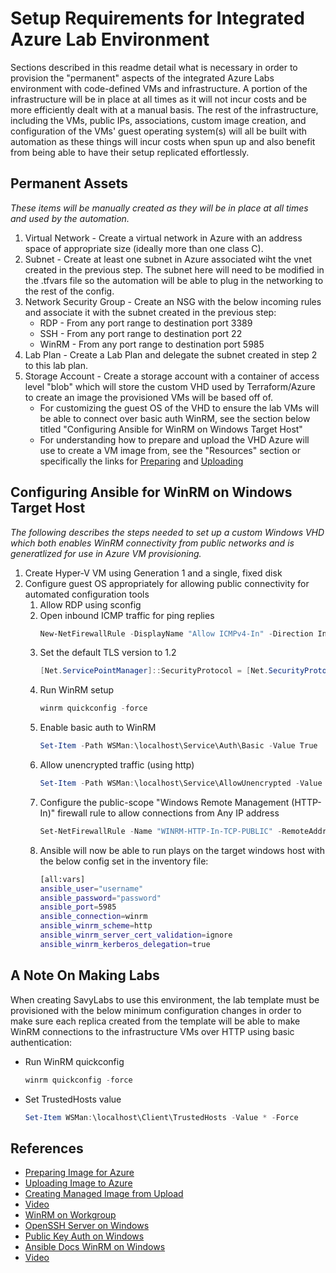 # Setup Requirements for Integrated Azure Lab Environment

Sections described in this readme detail what is necessary in order to provision the "permanent" aspects of the integrated Azure Labs environment with code-defined VMs and infrastructure.  A portion of the infrastructure will be in place at all times as it will not incur costs and be more efficiently dealt with at a manual basis.  The rest of the infrastructure, including the VMs, public IPs, associations, custom image creation, and configuration of the VMs' guest operating system(s) will all be built with automation as these things will incur costs when spun up and also benefit from being able to have their setup replicated effortlessly.

## Permanent Assets

*These items will be manually created as they will be in place at all times and used by the automation.*

1. Virtual Network - Create a virtual network in Azure with an address space of appropriate size (ideally more than one class C).
2. Subnet - Create at least one subnet in Azure associated wiht the vnet created in the previous step.  The subnet here will need to be modified in the .tfvars file so the automation will be able to plug in the networking to the rest of the config.
3. Network Security Group - Create an NSG with the below incoming rules and associate it with the subnet created in the previous step:
   - RDP - From any port range to destination port 3389
   - SSH - From any port range to destination port 22
   - WinRM - From any port range to destination port 5985
4. Lab Plan - Create a Lab Plan and delegate the subnet created in step 2 to this lab plan.
5. Storage Account - Create a storage account with a container of access level "blob" which will store the custom VHD used by Terraform/Azure to create an image the provisioned VMs will be based off of.
   - For customizing the guest OS of the VHD to ensure the lab VMs will be able to connect over basic auth WinRM, see the section below titled "Configuring Ansible for WinRM on Windows Target Host"
   - For understanding how to prepare and upload the VHD Azure will use to create a VM image from, see the "Resources" section or specifically the links for [Preparing](https://docs.microsoft.com/en-us/azure/virtual-machines/windows/prepare-for-upload-vhd-image) and [Uploading](https://docs.microsoft.com/en-us/previous-versions/azure/virtual-machines/windows/sa-upload-generalized)

## Configuring Ansible for WinRM on Windows Target Host

*The following describes the steps needed to set up a custom Windows VHD which both enables WinRM connectivity from public networks and is generatlized for use in Azure VM provisioning.*

1. Create Hyper-V VM using Generation 1 and a single, fixed disk
2. Configure guest OS appropriately for allowing public connectivity for automated configuration tools
   1. Allow RDP using sconfig
   2. Open inbound ICMP traffic for ping replies
       ```PowerShell
       New-NetFirewallRule -DisplayName "Allow ICMPv4-In" -Direction Inbound -Protocol ICMPv4 -Action Allow
       ```
   3. Set the default TLS version to 1.2
      ```PowerShell
      [Net.ServicePointManager]::SecurityProtocol = [Net.SecurityProtocolType]::Tls12
      ```
   4. Run WinRM setup
      ```PowerShell
      winrm quickconfig -force
      ```
   5. Enable basic auth to WinRM
      ```PowerShell
      Set-Item -Path WSMan:\localhost\Service\Auth\Basic -Value True
      ```
   6. Allow unencrypted traffic (using http)
      ```PowerShell
      Set-Item -Path WSMan:\localhost\Service\AllowUnencrypted -Value True
      ```
   7. Configure the public-scope "Windows Remote Management (HTTP-In)" firewall rule to allow connections from Any IP address
      ```PowerShell
      Set-NetFirewallRule -Name "WINRM-HTTP-In-TCP-PUBLIC" -RemoteAddress "Any"
      ```
   8. Ansible will now be able to run plays on the target windows host with the below config set in the inventory file:
      ```Bash
      [all:vars]
      ansible_user="username"
      ansible_password="password"
      ansible_port=5985
      ansible_connection=winrm
      ansible_winrm_scheme=http
      ansible_winrm_server_cert_validation=ignore
      ansible_winrm_kerberos_delegation=true
      ```

## A Note On Making Labs

When creating SavyLabs to use this environment, the lab template must be provisioned with the below minimum configuration changes in order to make sure each replica created from the template will be able to make WinRM connections to the infrastructure VMs over HTTP using basic authentication:

- Run WinRM quickconfig
    ```PowerShell
    winrm quickconfig -force
    ```
- Set TrustedHosts value
    ```PowerShell
    Set-Item WSMan:\localhost\Client\TrustedHosts -Value * -Force
    ```

## References
- [Preparing Image for Azure](https://docs.microsoft.com/en-us/azure/virtual-machines/windows/prepare-for-upload-vhd-image)
- [Uploading Image to  Azure](https://docs.microsoft.com/en-us/previous-versions/azure/virtual-machines/windows/sa-upload-generalized)
- [Creating Managed Image from Upload](https://www.c-sharpcorner.com/article/creating-an-azure-vm-from-the-vhdxvhd-file/)
- [Video](https://www.youtube.com/watch?v=_b5T-dPpd00)
- [WinRM on Workgroup](https://woshub.com/using-psremoting-winrm-non-domain-workgroup/)
- [OpenSSH Server on Windows](https://woshub.com/connect-to-windows-via-ssh/)
- [Public Key Auth on Windows](https://woshub.com/using-ssh-key-based-authentication-on-windows/)
- [Ansible Docs WinRM on Windows](https://docs.ansible.com/ansible/latest/os_guide/windows_setup.html#setup-winrm-listener)
- [Video](https://www.youtube.com/watch?v=aPN18jLRkJI)